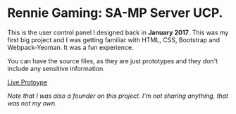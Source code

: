# Rennie Gaming: SA-MP Server UCP.

This is the user control panel I designed back in **January 2017**. This was my first big project and I was getting familiar with HTML, CSS, Bootstrap and Webpack-Yeoman. It was a fun experience.

You can have the source files, as they are just prototypes and they don't include any sensitive information.

[Live Protoype](https://ogunb.github.io/rennie-ucp-prototype/dist/index.html)

_Note that I was also a founder on this project. I'm not sharing anything, that was not my own._
